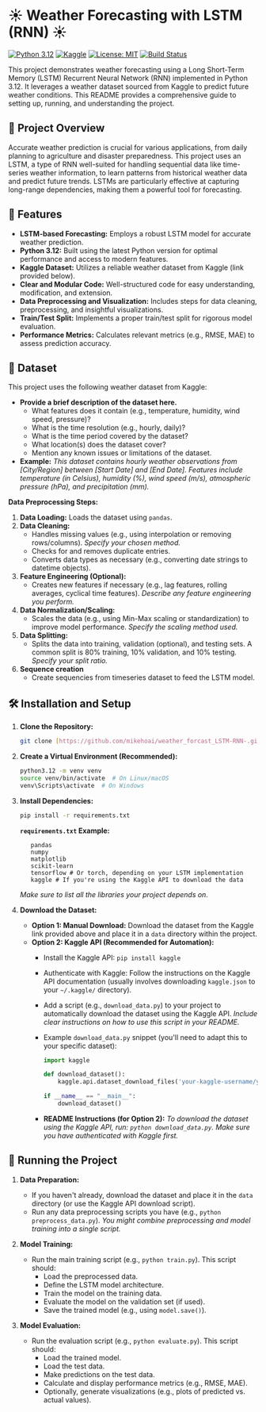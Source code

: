 # ☀️ Weather Forecasting with LSTM (RNN) ☀️

[![Python 3.12](https://img.shields.io/badge/Python-3.12-blue.svg)](https://www.python.org/downloads/release/python-3120/)
[![Kaggle](https://img.shields.io/badge/Dataset-Kaggle-orange.svg)](https://www.kaggle.com/)
[![License: MIT](https://img.shields.io/badge/License-MIT-green.svg)](https://opensource.org/licenses/MIT) [![Build Status](https://img.shields.io/badge/Build-Passing-brightgreen.svg)](https://your-build-system/build-status) 

This project demonstrates weather forecasting using a Long Short-Term Memory (LSTM) Recurrent Neural Network (RNN) implemented in Python 3.12.  It leverages a weather dataset sourced from Kaggle to predict future weather conditions.  This README provides a comprehensive guide to setting up, running, and understanding the project.

## 🌟 Project Overview

Accurate weather prediction is crucial for various applications, from daily planning to agriculture and disaster preparedness.  This project uses an LSTM, a type of RNN well-suited for handling sequential data like time-series weather information, to learn patterns from historical weather data and predict future trends.  LSTMs are particularly effective at capturing long-range dependencies, making them a powerful tool for forecasting.

## 🚀 Features

*   **LSTM-based Forecasting:** Employs a robust LSTM model for accurate weather prediction.
*   **Python 3.12:** Built using the latest Python version for optimal performance and access to modern features.
*   **Kaggle Dataset:** Utilizes a reliable weather dataset from Kaggle (link provided below).
*   **Clear and Modular Code:**  Well-structured code for easy understanding, modification, and extension.
*   **Data Preprocessing and Visualization:** Includes steps for data cleaning, preprocessing, and insightful visualizations.
*   **Train/Test Split:**  Implements a proper train/test split for rigorous model evaluation.
*   **Performance Metrics:**  Calculates relevant metrics (e.g., RMSE, MAE) to assess prediction accuracy.

## 📁 Dataset

This project uses the following weather dataset from Kaggle:

*   **Provide a brief description of the dataset here.**  
    *   What features does it contain (e.g., temperature, humidity, wind speed, pressure)?
    *   What is the time resolution (e.g., hourly, daily)?
    *   What is the time period covered by the dataset?
    *   What location(s) does the dataset cover?
    *   Mention any known issues or limitations of the dataset.
*   **Example:**  *This dataset contains hourly weather observations from [City/Region] between [Start Date] and [End Date]. Features include temperature (in Celsius), humidity (%), wind speed (m/s), atmospheric pressure (hPa), and precipitation (mm).*

**Data Preprocessing Steps:**

1.  **Data Loading:**  Loads the dataset using `pandas`.
2.  **Data Cleaning:**
    *   Handles missing values (e.g., using interpolation or removing rows/columns).  *Specify your chosen method.*
    *   Checks for and removes duplicate entries.
    *   Converts data types as necessary (e.g., converting date strings to datetime objects).
3.  **Feature Engineering (Optional):**
    *   Creates new features if necessary (e.g., lag features, rolling averages, cyclical time features). *Describe any feature engineering you perform.*
4.  **Data Normalization/Scaling:**
    *   Scales the data (e.g., using Min-Max scaling or standardization) to improve model performance.  *Specify the scaling method used.*
5.  **Data Splitting:**
    *   Splits the data into training, validation (optional), and testing sets. A common split is 80% training, 10% validation, and 10% testing. *Specify your split ratio.*
6. **Sequence creation**
    * Create sequencies from timeseries dataset to feed the LSTM model.

## 🛠️ Installation and Setup

1.  **Clone the Repository:**

    ```bash
    git clone [https://github.com/mikehoai/weather_forcast_LSTM-RNN-.git](https://github.com/mikehoai/weather_forcast_LSTM-RNN-.git) 
    ```

2.  **Create a Virtual Environment (Recommended):**

    ```bash
    python3.12 -m venv venv
    source venv/bin/activate  # On Linux/macOS
    venv\Scripts\activate  # On Windows
    ```

3.  **Install Dependencies:**

    ```bash
    pip install -r requirements.txt
    ```
     **`requirements.txt` Example:**
     ```
        pandas
        numpy
        matplotlib
        scikit-learn
        tensorflow # Or torch, depending on your LSTM implementation
        kaggle # If you're using the Kaggle API to download the data
     ```
     *Make sure to list *all* the libraries your project depends on.*

4.  **Download the Dataset:**

    *   **Option 1: Manual Download:** Download the dataset from the Kaggle link provided above and place it in a `data` directory within the project.
    *   **Option 2: Kaggle API (Recommended for Automation):**
        *   Install the Kaggle API: `pip install kaggle`
        *   Authenticate with Kaggle: Follow the instructions on the Kaggle API documentation (usually involves downloading `kaggle.json` to your `~/.kaggle/` directory).
        *   Add a script (e.g., `download_data.py`) to your project to automatically download the dataset using the Kaggle API.  *Include clear instructions on how to use this script in your README.*
        *   Example `download_data.py` snippet (you'll need to adapt this to your specific dataset):

            ```python
            import kaggle

            def download_dataset():
                kaggle.api.dataset_download_files('your-kaggle-username/your-kaggle-dataset-name', path='data/', unzip=True)

            if __name__ == "__main__":
                download_dataset()
            ```

        *   **README Instructions (for Option 2):** *To download the dataset using the Kaggle API, run: `python download_data.py`.  Make sure you have authenticated with Kaggle first.*

## 🏃 Running the Project

1.  **Data Preparation:**
    *   If you haven't already, download the dataset and place it in the `data` directory (or use the Kaggle API download script).
    *   Run any data preprocessing scripts you have (e.g., `python preprocess_data.py`). *You might combine preprocessing and model training into a single script.*

2.  **Model Training:**
    *   Run the main training script (e.g., `python train.py`).  This script should:
        *   Load the preprocessed data.
        *   Define the LSTM model architecture.
        *   Train the model on the training data.
        *   Evaluate the model on the validation set (if used).
        *   Save the trained model (e.g., using `model.save()`).

3.  **Model Evaluation:**
    *   Run the evaluation script (e.g., `python evaluate.py`).  This script should:
        *   Load the trained model.
        *   Load the test data.
        *   Make predictions on the test data.
        *   Calculate and display performance metrics (e.g., RMSE, MAE).
        *   Optionally, generate visualizations (e.g., plots of predicted vs. actual values).
